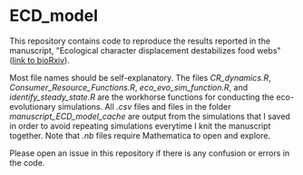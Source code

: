 # ECD_model
This repository contains code to reproduce the results reported in the manuscript, "Ecological character displacement destabilizes food webs" ([link to bioRxiv](https://doi.org/10.1101/824615)). 

Most file names should be self-explanatory. The files *CR_dynamics.R*, *Consumer_Resource_Functions.R*, *eco_evo_sim_function.R*, and *identify_steady_state.R* are the workhorse functions for conducting the eco-evolutionary simulations. All *.csv* files and files in the folder *manuscript_ECD_model_cache* are output from the simulations that I saved in order to avoid repeating simulations everytime I knit the manuscript together. Note that *.nb* files require Mathematica to open and explore.

Please open an issue in this repository if there is any confusion or errors in the code.


